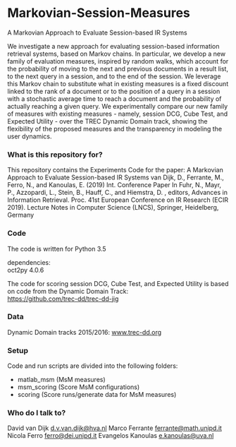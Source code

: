 # Markovian-Session-Measures
A Markovian Approach to Evaluate Session-based IR Systems

We investigate a new approach for evaluating session-based
information retrieval systems, based on Markov chains. In particular, we
develop a new family of evaluation measures, inspired by random walks,
which account for the probability of moving to the next and previous
documents in a result list, to the next query in a session, and to the
end of the session. We leverage this Markov chain to substitute what in
existing measures is a fixed discount linked to the rank of a document or
to the position of a query in a session with a stochastic average time to
reach a document and the probability of actually reaching a given query.
We experimentally compare our new family of measures with existing
measures - namely, session DCG, Cube Test, and Expected Utility -
over the TREC Dynamic Domain track, showing the  flexibility of the 
proposed measures and the transparency in modeling the user dynamics.


### What is this repository for? ###
This repository contains the Experiments Code for the paper:
A Markovian Approach to Evaluate Session-based IR Systems
van Dijk, D., Ferrante, M., Ferro, N., and Kanoulas, E. (2019)
Int. Conference Paper In Fuhr, N., Mayr, P., Azzopardi, L., Stein, B., Hauff, C., and Hiemstra, D.
, editors, Advances in Information Retrieval. Proc. 41st European Conference on IR Research
(ECIR 2019). Lecture Notes in Computer Science (LNCS), Springer, Heidelberg, Germany

### Code ###
The code is written for Python 3.5  

dependencies:  
oct2py 4.0.6

The code for scoring session DCG, Cube Test, and Expected Utility is  based on code from 
the Dynamic Domain Track:  
https://github.com/trec-dd/trec-dd-jig  


### Data ###
Dynamic Domain tracks 2015/2016: 
www.trec-dd.org

### Setup ###
Code and run scripts are divided into the following folders: 
- matlab_msm    (MsM measures)  
- msm_scoring   (Score MsM configurations)  
- scoring       (Score runs/generate data for MsM measures) 

### Who do I talk to? ###
David van Dijk <d.v.van.dijk@hva.nl>
Marco Ferrante <ferrante@math.unipd.it>
Nicola Ferro <ferro@dei.unipd.it> 
Evangelos Kanoulas <e.kanoulas@uva.nl>

